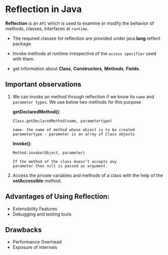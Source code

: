 # Reflection in Java

**Reflection** is an `API` which is used to examine or modify the behavior 
of methods, classes, interfaces at `runtime`.

- The required classes for reflection are provided under java.**lang**.reflect package.

- Invoke methods at runtime irrespective of the `access specifier` used with them.

- get information about **Class**, **Constructors**, **Methods**, **Fields**.


## Important observations

1. We can invoke an method through reflection if we know its `name` and `parameter types`.
We use below two methods for this purpose
    
    **getDeclaredMethod()**: 
    
    ```
    Class.getDeclaredMethod(name, parametertype)
    
    name- the name of method whose object is to be created
    parametertype - parameter is an array of Class objects
    ```
    
    **Invoke()**:
    
    ```
    Method.invoke(Object, parameter)
    
    If the method of the class doesn’t accepts any 
    parameter then null is passed as argument.
    ```
2. Access the private variables and methods of a class with the help of
the **setAccessible** method.

## Advantages of Using Reflection:

- Extensibility Features
- Debugging and testing tools

## Drawbacks

- Performance Overhead
- Exposure of Internals